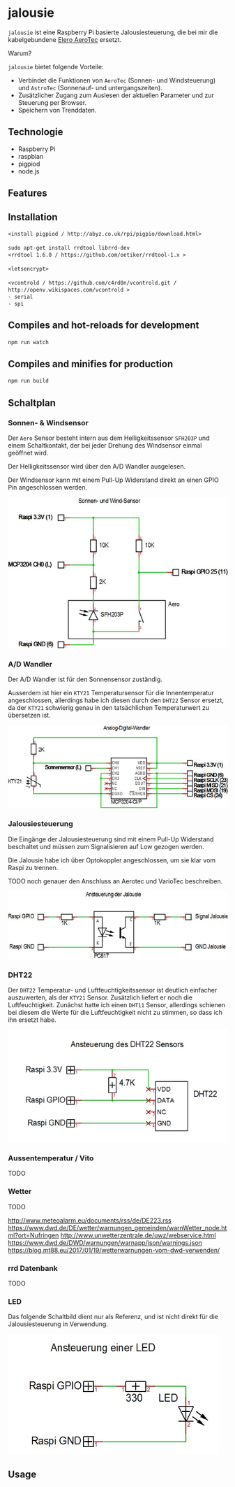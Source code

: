 # jalousie

`jalousie` ist eine Raspberry Pi basierte Jalousiesteuerung,
die bei mir die kabelgebundene
[Elero AeroTec](https://www.elero.de/de/produkte/steuerungen/aerotec/)
ersetzt.

Warum?

`jalousie` bietet folgende Vorteile:

- Verbindet die Funktionen von `AeroTec` (Sonnen- und Windsteuerung) und
`AstroTec` (Sonnenauf- und untergangszeiten).
- Zusätzlicher Zugang zum Auslesen der aktuellen Parameter und
zur Steuerung per Browser.
- Speichern von Trenddaten.

## Technologie

- Raspberry Pi
- raspbian
- pigpiod
- node.js

## Features

## Installation

```
<install pigpiod / http://abyz.co.uk/rpi/pigpio/download.html>

sudo apt-get install rrdtool librrd-dev
<rrdtool 1.6.0 / https://github.com/oetiker/rrdtool-1.x >

<letsencrypt>

<vcontrold / https://github.com/c4rd0n/vcontrold.git / http://openv.wikispaces.com/vcontrold >
- serial
- spi

```

## Compiles and hot-reloads for development

```bash
npm run watch
```

## Compiles and minifies for production

```bash
npm run build
```

## Schaltplan

### Sonnen- & Windsensor

Der `Aero` Sensor besteht intern aus dem Helligkeitssensor `SFH203P`
und einem Schaltkontakt, der bei jeder Drehung des Windsensor
einmal geöffnet wird.

Der Helligkeitssensor wird über den A/D Wandler ausgelesen.

Der Windsensor kann mit einem Pull-Up Widerstand direkt an einen
GPIO Pin angeschlossen werden.

![Sonnen/Windsensor](schaltplan/SonnenWindSensor.jpg)

### A/D Wandler

Der A/D Wandler ist für den Sonnensensor zuständig.

Ausserdem ist hier ein `KTY21` Temperatursensor für die Innentemperatur
angeschlossen, allerdings habe ich diesen durch den `DHT22` Sensor ersetzt,
da der `KTY21` schwierig genau in den tatsächlichen Temperaturwert
zu übersetzen ist.

![A/D Wandler](schaltplan/AnalogDigitalWandler.jpg)

### Jalousiesteuerung

Die Eingänge der Jalousiesteuerung sind mit einem Pull-Up Widerstand
beschaltet und müssen zum Signalisieren auf Low gezogen werden.

Die Jalousie habe ich über Optokoppler angeschlossen, um sie klar vom
Raspi zu trennen.

TODO noch genauer den Anschluss an Aerotec und VarioTec beschreiben.

![Jalousiesteuerung](schaltplan/JalousieSteuerung.jpg)

### DHT22

Der `DHT22` Temperatur- und Luftfeuchtigkeitssensor ist deutlich einfacher
auszuwerten, als der `KTY21` Sensor. Zusätzlich liefert er noch
die Luftfeuchtigkeit. Zunächst hatte ich einen `DHT11` Sensor, allerdings
schienen bei diesem die Werte für die Luftfeuchtigkeit nicht zu stimmen,
so dass ich ihn ersetzt habe.

![DHT22](schaltplan/DHT22.jpg)

### Aussentemperatur / Vito

TODO

### Wetter

TODO

http://www.meteoalarm.eu/documents/rss/de/DE223.rss
https://www.dwd.de/DE/wetter/warnungen_gemeinden/warnWetter_node.html?ort=Nufringen
http://www.unwetterzentrale.de/uwz/webservice.html
https://www.dwd.de/DWD/warnungen/warnapp/json/warnings.json
https://blog.mt88.eu/2017/01/19/wetterwarnungen-vom-dwd-verwenden/

### rrd Datenbank

TODO

### LED

Das folgende Schaltbild dient nur als Referenz, und ist nicht direkt für die Jalousiesteuerung in Verwendung.

![LEDsteuerung](schaltplan/LED.jpg)

## Usage

